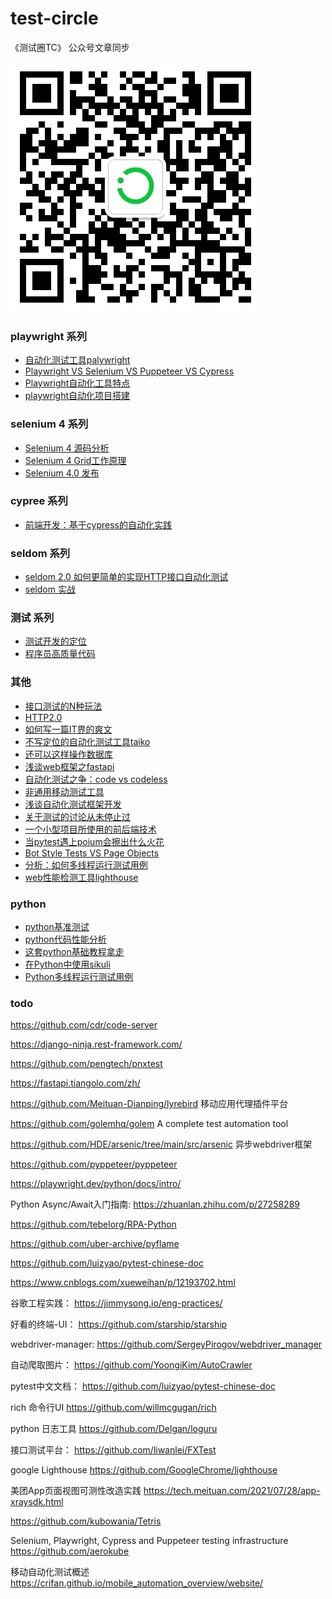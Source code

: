 # test-circle
《测试圈TC》 公众号文章同步

![](/tc.png)

### playwright 系列

* [自动化测试工具palywright](playwrigth/playwright.md)
* [Playwright VS Selenium VS Puppeteer VS Cypress](playwrigth/playwright_vs_other.md)
* [Playwright自动化工具特点](playwrigth/playwright_sample.md)
* [playwright自动化项目搭建](/playwrigth/playwright_pro.md)

### selenium 4 系列

* [Selenium 4 源码分析](selenium4/selenium_python.md)
* [Selenium 4 Grid工作原理](selenium4/selenium_grid4.md)
* [Selenium 4.0 发布](selenium4/selenium4.0.0.md.md)

### cypree 系列

* [前端开发：基于cypress的自动化实践](cypress/vue-cypress.md)

### seldom 系列

* [seldom 2.0 如何更简单的实现HTTP接口自动化测试](/seldom/seldom2.0.md)
* [seldom 实战](/seldom/seldom_pro.md)

### 测试 系列

* [测试开发的定位](article/test_dev.md)
* [程序员高质量代码](./article/code.md)

### 其他

* [接口测试的N种玩法](./article/interface_test.md)
* [HTTP2.0](./article/http2.md)
* [如何写一篇IT界的爽文](./article/test_sw.md)
* [不写定位的自动化测试工具taiko](./taiko/taiko_base.md)
* [还可以这样操作数据库](./sql/sql.md)
* [浅谈web框架之fastapi](./fastapi/fastapi.md)
* [自动化测试之争：code vs codeless](./article/codeless.md)
* [非通用移动测试工具](./article/app_test.md)
* [浅谈自动化测试框架开发](./article/test_framework.md)
* [关于测试的讨论从未停止过](./article/test_gang.md)
* [一个小型项目所使用的前后端技术](./article/Contempt_chain.md)
* [当pytest遇上poium会擦出什么火花](./seldom/pytest-seldom.md)
* [Bot Style Tests VS Page Objects](./selenium4/bot-style-test.md)
* [分析：如何多线程运行测试用例](./selenium4/threading_test.md)
* [web性能检测工具lighthouse](./article/lighthouse.md)


### python 

* [python基准测试](article/test_dev.md)
* [python代码性能分析](article/profile.md)
* [这套python基础教程拿走](./article/python.md)
* [在Python中使用sikuli](./article/sikuli4python.md)
* [Python多线程运行测试用例](./article/threading_test.md)



### todo

https://github.com/cdr/code-server

https://django-ninja.rest-framework.com/

https://github.com/pengtech/pnxtest

https://fastapi.tiangolo.com/zh/

https://github.com/Meituan-Dianping/lyrebird  移动应用代理插件平台

https://github.com/golemhq/golem  A complete test automation tool

https://github.com/HDE/arsenic/tree/main/src/arsenic  异步webdriver框架

https://github.com/pyppeteer/pyppeteer

https://playwright.dev/python/docs/intro/

Python Async/Await入门指南:
https://zhuanlan.zhihu.com/p/27258289

https://github.com/tebelorg/RPA-Python

https://github.com/uber-archive/pyflame

https://github.com/luizyao/pytest-chinese-doc

https://www.cnblogs.com/xueweihan/p/12193702.html

谷歌工程实践：
https://jimmysong.io/eng-practices/


好看的终端-UI：
https://github.com/starship/starship


webdriver-manager:
https://github.com/SergeyPirogov/webdriver_manager

自动爬取图片：
https://github.com/YoongiKim/AutoCrawler


pytest中文文档：
https://github.com/luizyao/pytest-chinese-doc


rich 命令行UI
https://github.com/willmcgugan/rich

python 日志工具
https://github.com/Delgan/loguru

接口测试平台：
https://github.com/liwanlei/FXTest


google Lighthouse
https://github.com/GoogleChrome/lighthouse


美团App页面视图可测性改造实践
https://tech.meituan.com/2021/07/28/app-xraysdk.html


https://github.com/kubowania/Tetris


Selenium, Playwright, Cypress and Puppeteer testing infrastructure
https://github.com/aerokube

移动自动化测试概述
https://crifan.github.io/mobile_automation_overview/website/
